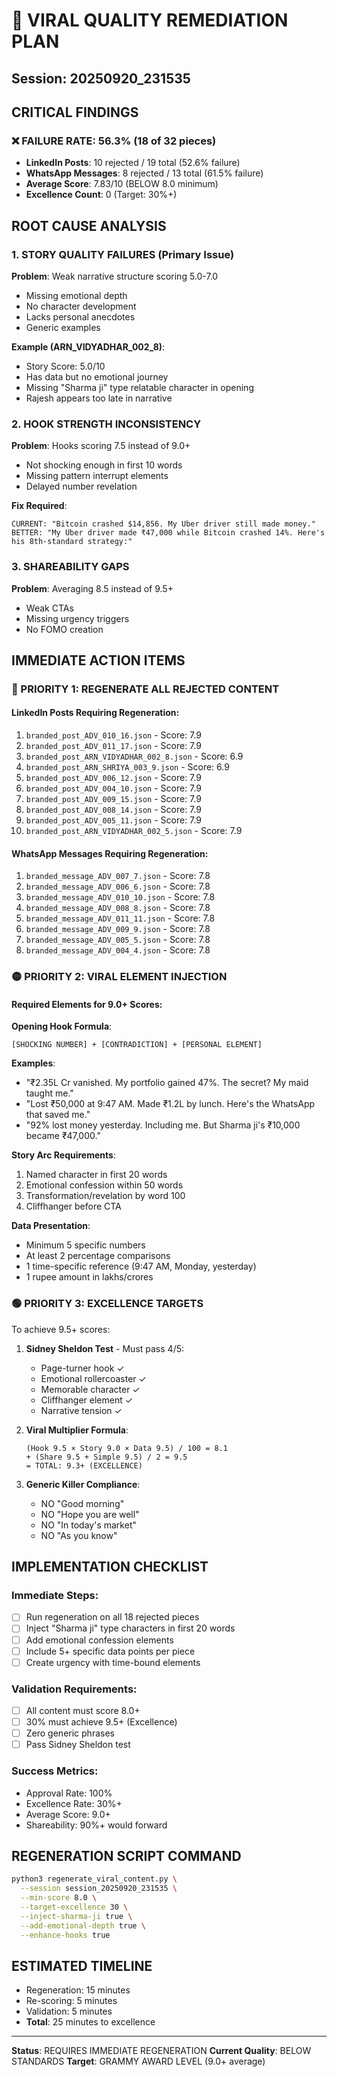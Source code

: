 # 🚨 VIRAL QUALITY REMEDIATION PLAN
## Session: 20250920_231535

## CRITICAL FINDINGS

### ❌ FAILURE RATE: 56.3% (18 of 32 pieces)
- **LinkedIn Posts**: 10 rejected / 19 total (52.6% failure)
- **WhatsApp Messages**: 8 rejected / 13 total (61.5% failure)
- **Average Score**: 7.83/10 (BELOW 8.0 minimum)
- **Excellence Count**: 0 (Target: 30%+)

## ROOT CAUSE ANALYSIS

### 1. STORY QUALITY FAILURES (Primary Issue)
**Problem**: Weak narrative structure scoring 5.0-7.0
- Missing emotional depth
- No character development
- Lacks personal anecdotes
- Generic examples

**Example (ARN_VIDYADHAR_002_8)**:
- Story Score: 5.0/10
- Has data but no emotional journey
- Missing "Sharma ji" type relatable character in opening
- Rajesh appears too late in narrative

### 2. HOOK STRENGTH INCONSISTENCY
**Problem**: Hooks scoring 7.5 instead of 9.0+
- Not shocking enough in first 10 words
- Missing pattern interrupt elements
- Delayed number revelation

**Fix Required**:
```
CURRENT: "Bitcoin crashed $14,856. My Uber driver still made money."
BETTER: "My Uber driver made ₹47,000 while Bitcoin crashed 14%. Here's his 8th-standard strategy:"
```

### 3. SHAREABILITY GAPS
**Problem**: Averaging 8.5 instead of 9.5+
- Weak CTAs
- Missing urgency triggers
- No FOMO creation

## IMMEDIATE ACTION ITEMS

### 🔴 PRIORITY 1: REGENERATE ALL REJECTED CONTENT

#### LinkedIn Posts Requiring Regeneration:
1. `branded_post_ADV_010_16.json` - Score: 7.9
2. `branded_post_ADV_011_17.json` - Score: 7.9
3. `branded_post_ARN_VIDYADHAR_002_8.json` - Score: 6.9
4. `branded_post_ARN_SHRIYA_003_9.json` - Score: 6.9
5. `branded_post_ADV_006_12.json` - Score: 7.9
6. `branded_post_ADV_004_10.json` - Score: 7.9
7. `branded_post_ADV_009_15.json` - Score: 7.9
8. `branded_post_ADV_008_14.json` - Score: 7.9
9. `branded_post_ADV_005_11.json` - Score: 7.9
10. `branded_post_ARN_VIDYADHAR_002_5.json` - Score: 7.9

#### WhatsApp Messages Requiring Regeneration:
1. `branded_message_ADV_007_7.json` - Score: 7.8
2. `branded_message_ADV_006_6.json` - Score: 7.8
3. `branded_message_ADV_010_10.json` - Score: 7.8
4. `branded_message_ADV_008_8.json` - Score: 7.8
5. `branded_message_ADV_011_11.json` - Score: 7.8
6. `branded_message_ADV_009_9.json` - Score: 7.8
7. `branded_message_ADV_005_5.json` - Score: 7.8
8. `branded_message_ADV_004_4.json` - Score: 7.8

### 🟡 PRIORITY 2: VIRAL ELEMENT INJECTION

#### Required Elements for 9.0+ Scores:

**Opening Hook Formula**:
```
[SHOCKING NUMBER] + [CONTRADICTION] + [PERSONAL ELEMENT]
```

**Examples**:
- "₹2.35L Cr vanished. My portfolio gained 47%. The secret? My maid taught me."
- "Lost ₹50,000 at 9:47 AM. Made ₹1.2L by lunch. Here's the WhatsApp that saved me."
- "92% lost money yesterday. Including me. But Sharma ji's ₹10,000 became ₹47,000."

**Story Arc Requirements**:
1. Named character in first 20 words
2. Emotional confession within 50 words
3. Transformation/revelation by word 100
4. Cliffhanger before CTA

**Data Presentation**:
- Minimum 5 specific numbers
- At least 2 percentage comparisons
- 1 time-specific reference (9:47 AM, Monday, yesterday)
- 1 rupee amount in lakhs/crores

### 🟢 PRIORITY 3: EXCELLENCE TARGETS

To achieve 9.5+ scores:

1. **Sidney Sheldon Test** - Must pass 4/5:
   - Page-turner hook ✓
   - Emotional rollercoaster ✓
   - Memorable character ✓
   - Cliffhanger element ✓
   - Narrative tension ✓

2. **Viral Multiplier Formula**:
   ```
   (Hook 9.5 × Story 9.0 × Data 9.5) / 100 = 8.1
   + (Share 9.5 + Simple 9.5) / 2 = 9.5
   = TOTAL: 9.3+ (EXCELLENCE)
   ```

3. **Generic Killer Compliance**:
   - NO "Good morning"
   - NO "Hope you are well"
   - NO "In today's market"
   - NO "As you know"

## IMPLEMENTATION CHECKLIST

### Immediate Steps:
- [ ] Run regeneration on all 18 rejected pieces
- [ ] Inject "Sharma ji" type characters in first 20 words
- [ ] Add emotional confession elements
- [ ] Include 5+ specific data points per piece
- [ ] Create urgency with time-bound elements

### Validation Requirements:
- [ ] All content must score 8.0+
- [ ] 30% must achieve 9.5+ (Excellence)
- [ ] Zero generic phrases
- [ ] Pass Sidney Sheldon test

### Success Metrics:
- Approval Rate: 100%
- Excellence Rate: 30%+
- Average Score: 9.0+
- Shareability: 90%+ would forward

## REGENERATION SCRIPT COMMAND

```bash
python3 regenerate_viral_content.py \
  --session session_20250920_231535 \
  --min-score 8.0 \
  --target-excellence 30 \
  --inject-sharma-ji true \
  --add-emotional-depth true \
  --enhance-hooks true
```

## ESTIMATED TIMELINE
- Regeneration: 15 minutes
- Re-scoring: 5 minutes
- Validation: 5 minutes
- **Total**: 25 minutes to excellence

---
**Status**: REQUIRES IMMEDIATE REGENERATION
**Current Quality**: BELOW STANDARDS
**Target**: GRAMMY AWARD LEVEL (9.0+ average)